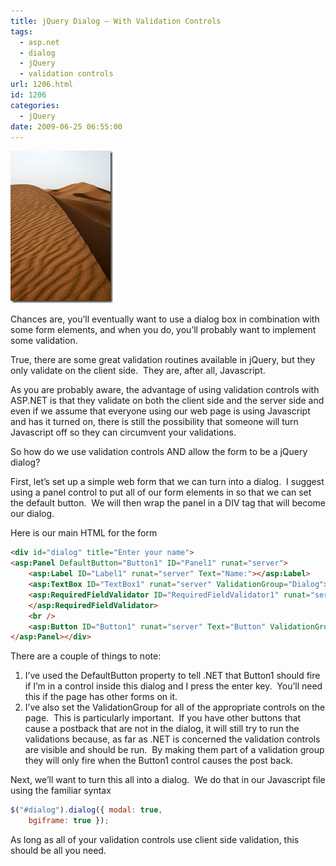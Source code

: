 ```yaml
---
title: jQuery Dialog – With Validation Controls
tags:
  - asp.net
  - dialog
  - jQuery
  - validation controls
url: 1206.html
id: 1206
categories:
  - jQuery
date: 2009-06-25 06:55:00
---
```


![sahara](/uploads/2009/06/sahara.jpg "sahara")

Chances are, you’ll eventually want to use a dialog box in combination with some form elements, and when you do, you’ll probably want to implement some validation.

True, there are some great validation routines available in jQuery, but they only validate on the client side.  They are, after all, Javascript.

<!-- more -->

As you are probably aware, the advantage of using validation controls with ASP.NET is that they validate on both the client side and the server side and even if we assume that everyone using our web page is using Javascript and has it turned on, there is still the possibility that someone will turn Javascript off so they can circumvent your validations.

So how do we use validation controls AND allow the form to be a jQuery dialog?

First, let’s set up a simple web form that we can turn into a dialog.  I suggest using a panel control to put all of our form elements in so that we can set the default button.  We will then wrap the panel in a DIV tag that will become our dialog.

Here is our main HTML for the form

``` html
<div id="dialog" title="Enter your name">
<asp:Panel DefaultButton="Button1" ID="Panel1" runat="server">
    <asp:Label ID="Label1" runat="server" Text="Name:"></asp:Label>
    <asp:TextBox ID="TextBox1" runat="server" ValidationGroup="Dialog"></asp:TextBox>
    <asp:RequiredFieldValidator ID="RequiredFieldValidator1" runat="server" ControlToValidate="TextBox1" Display="Dynamic" ErrorMessage="Enter your name" ValidationGroup="Dialog">
    </asp:RequiredFieldValidator>
    <br />
    <asp:Button ID="Button1" runat="server" Text="Button" ValidationGroup="Dialog" />
</asp:Panel></div>
```

There are a couple of things to note:

1.  I’ve used the DefaultButton property to tell .NET that Button1 should fire if I’m in a control inside this dialog and I press the enter key.  You’ll need this if the page has other forms on it.
2.  I’ve also set the ValidationGroup for all of the appropriate controls on the page.  This is particularly important.  If you have other buttons that cause a postback that are not in the dialog, it will still try to run the validations because, as far as .NET is concerned the validation controls are visible and should be run.  By making them part of a validation group they will only fire when the Button1 control causes the post back.

Next, we’ll want to turn this all into a dialog.  We do that in our Javascript file using the familiar syntax

``` javascript
$("#dialog").dialog({ modal: true,
    bgiframe: true });
```

As long as all of your validation controls use client side validation, this should be all you need.
